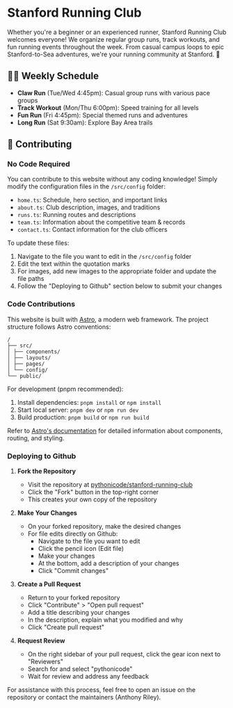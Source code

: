 # Stanford Running Club

Whether you're a beginner or an experienced runner, Stanford Running Club welcomes everyone! We organize regular group runs, track workouts, and fun running events throughout the week. From casual campus loops to epic Stanford-to-Sea adventures, we're your running community at Stanford. 🌲

## 🏃‍♂️ Weekly Schedule

- **Claw Run** (Tue/Wed 4:45pm): Casual group runs with various pace groups
- **Track Workout** (Mon/Thu 6:00pm): Speed training for all levels
- **Fun Run** (Fri 4:45pm): Special themed runs and adventures
- **Long Run** (Sat 9:30am): Explore Bay Area trails

## 🤝 Contributing

### No Code Required

You can contribute to this website without any coding knowledge! Simply modify the configuration files in the `/src/config` folder:

- `home.ts`: Schedule, hero section, and important links
- `about.ts`: Club description, images, and traditions
- `runs.ts`: Running routes and descriptions
- `team.ts`: Information about the competitive team & records
- `contact.ts`: Contact information for the club officers

To update these files:
1. Navigate to the file you want to edit in the `/src/config` folder
2. Edit the text within the quotation marks
3. For images, add new images to the appropriate folder and update the file paths
4. Follow the "Deploying to Github" section below to submit your changes

### Code Contributions

This website is built with [Astro](https://astro.build), a modern web framework. The project structure follows Astro conventions:

```
/
├── src/
│ ├── components/
│ ├── layouts/
│ ├── pages/
│ └── config/
└── public/
```

For development (pnpm recommended):
1. Install dependencies: `pnpm install` or `npm install`
2. Start local server: `pnpm dev` or `npm run dev`
3. Build production: `pnpm build` or `npm run build`

Refer to [Astro's documentation](https://docs.astro.build) for detailed information about components, routing, and styling.

### Deploying to Github

1. **Fork the Repository**
   - Visit the repository at [pythonicode/stanford-running-club](https://github.com/pythonicode/stanford-running-club)
   - Click the "Fork" button in the top-right corner
   - This creates your own copy of the repository

2. **Make Your Changes**
   - On your forked repository, make the desired changes
   - For file edits directly on Github:
     - Navigate to the file you want to edit
     - Click the pencil icon (Edit file)
     - Make your changes
     - At the bottom, add a description of your changes
     - Click "Commit changes"

3. **Create a Pull Request**
   - Return to your forked repository
   - Click "Contribute" > "Open pull request"
   - Add a title describing your changes
   - In the description, explain what you modified and why
   - Click "Create pull request"

4. **Request Review**
   - On the right sidebar of your pull request, click the gear icon next to "Reviewers"
   - Search for and select "pythonicode"
   - Wait for review and address any feedback

For assistance with this process, feel free to open an issue on the repository or contact the maintainers (Anthony Riley).